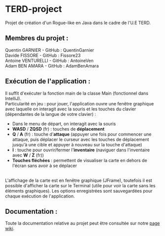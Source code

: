 # TERD-project
Projet de création d'un Rogue-like en Java dans le cadre de l'U.E TERD.

## Membres du projet : 
Quentin GARNIER - GitHub : QuentinGarnier  
Davide FISSORE - GitHub : Fissore23  
Antoine VENTURELLI - GitHub : AntoineVen  
Adam BEN AMARA - GitHub : AdamBenAmara  

## Exécution de l'application :
Il suffit d'exécuter la fonction main de la classe Main (fonctionnel dans IntelliJ).  
Particularité en jeu : pour jouer, l'application ouvre une fenêtre graphique avec laquelle on interagit avec la souris et les touches du clavier (dépendantes de la langue de votre clavier) :  
- Dans le menu de départ, on interagit avec la souris  
- **WASD** / **ZQSD** (fr) : touches de **déplacement**  
- **Q** / **A** (fr) : touche d'**attaque** (appuyer une fois pour commencer une attaque, puis déplacer le curseur avec les touches de déplacement jusqu'à une cible et appuyer à nouveau sur la touche d'attaque)  
- **I** : touche pour ouvrir/fermer l'**inventaire** (naviguer dans l'inventaire avec **W** / **Z** (fr))  
- **Touches fléchées** : permettent de visualiser la carte en dehors de l'écran sans avoir à se déplacer  
<br />
L'affichage de la carte est en fenêtre graphique (JFrame), toutefois il est possible d'afficher la carte sur le Terminal (utile pour voir la carte sans les éléments graphiques).  
Les options enregistrées sont sauvegardées pour chaque exécution de l'application.  

## Documentation :
Toute la documentation relative au projet peut être consultée sur notre [page wiki](https://github.com/QuentinGarnier/TERD-project/wiki).
